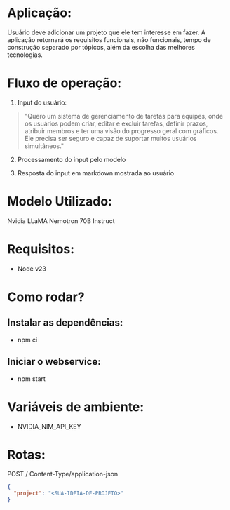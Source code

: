 # Aplicação:

Usuário deve adicionar um projeto que ele tem interesse em fazer. A aplicação retornará os requisitos funcionais, não funcionais, tempo de construção separado por tópicos, além da escolha das melhores tecnologias.

# Fluxo de operação:

1. Input do usuário:

> "Quero um sistema de gerenciamento de tarefas para equipes, onde os usuários podem criar, editar e excluir tarefas, definir prazos, atribuir membros e ter uma visão do progresso geral com gráficos. Ele precisa ser seguro e capaz de suportar muitos usuários simultâneos."

2. Processamento do input pelo modelo

3. Resposta do input em markdown mostrada ao usuário

# Modelo Utilizado:

Nvidia LLaMA Nemotron 70B Instruct

# Requisitos:

- Node v23

# Como rodar?

## Instalar as dependências:

- npm ci

## Iniciar o webservice:

- npm start

# Variáveis de ambiente:

- NVIDIA_NIM_API_KEY

# Rotas:

POST /
Content-Type/application-json

```json
{
  "project": "<SUA-IDEIA-DE-PROJETO>"
}
```
